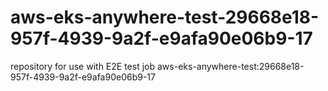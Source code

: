 # aws-eks-anywhere-test-29668e18-957f-4939-9a2f-e9afa90e06b9-17
repository for use with E2E test job aws-eks-anywhere-test:29668e18-957f-4939-9a2f-e9afa90e06b9-17
